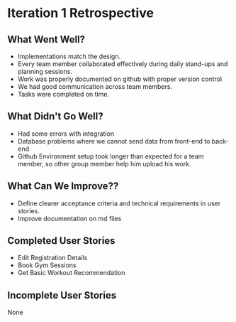 # Iteration 1 Retrospective
## What Went Well?
- Implementations match the design.
- Every team member collaborated effectively during daily stand-ups and planning sessions.
- Work was properly documented on github with proper version control
- We had good communication across team members.
- Tasks were completed on time.

## What Didn't Go Well?
- Had some errors with integration
- Database problems where we cannot send data from front-end to back-end
- Github Environment setup took longer than expected for a team member, so other group member help him upload his work.
  
## What Can We Improve??
- Define clearer acceptance criteria and technical requirements in user stories.
- Improve documentation on md files

## Completed User Stories
- Edit Registration Details
- Book Gym Sessions
- Get Basic Workout Recommendation
  
## Incomplete User Stories
None
